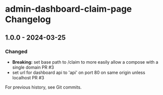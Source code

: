 # admin-dashboard-claim-page Changelog

## 1.0.0 - 2024-03-25
### Changed
- **Breaking:** set base path to /claim to more easily allow a compose with a single domain PR #3
- set url for dashboard api to 'api' on port 80 on same origin unless localhost PR #3

For previous history, see Git commits.
